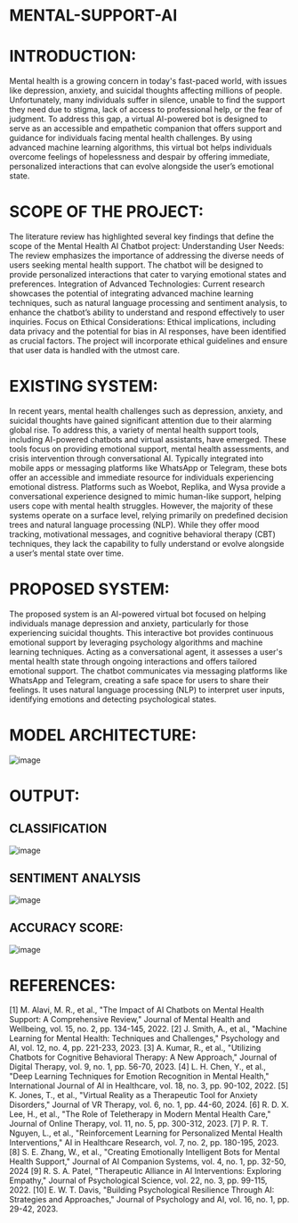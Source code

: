 # MENTAL-SUPPORT-AI
# INTRODUCTION:
Mental health is a growing concern in today's fast-paced world, with issues like depression,
anxiety, and suicidal thoughts affecting millions of people. Unfortunately, many individuals
suffer in silence, unable to find the support they need due to stigma, lack of access to
professional help, or the fear of judgment. To address this gap, a virtual AI-powered bot is
designed to serve as an accessible and empathetic companion that offers support and
guidance for individuals facing mental health challenges. By using
advanced machine learning algorithms, this virtual bot helps individuals overcome
feelings of hopelessness and despair by offering immediate, personalized interactions
that can evolve alongside the user’s emotional state.

# SCOPE OF THE PROJECT:
The literature review has highlighted several key findings that
define the scope of the Mental Health AI Chatbot project:
Understanding User Needs: The review emphasizes the importance of
addressing the diverse needs of users seeking mental health support.
The chatbot will be designed to provide personalized interactions that
cater to varying emotional states and preferences.
Integration of Advanced Technologies: Current research showcases
the potential of integrating advanced machine learning techniques,
such as natural language processing and sentiment analysis, to
enhance the chatbot’s ability to understand and respond effectively to
user inquiries.
Focus on Ethical Considerations: Ethical implications, including data
privacy and the potential for bias in AI responses, have been identified
as crucial factors. The project will incorporate ethical guidelines and
ensure that user data is handled with the utmost care.

# EXISTING SYSTEM:
In recent years, mental health challenges such as depression, anxiety, and suicidal
thoughts have gained significant attention due to their alarming global rise. To address this,
a variety of mental health support tools, including AI-powered chatbots and virtual
assistants, have emerged. These tools focus on providing emotional support, mental health
assessments, and crisis intervention through conversational AI. Typically integrated into
mobile apps or messaging platforms like WhatsApp or Telegram, these bots offer an
accessible and immediate resource for individuals experiencing emotional distress.
Platforms such as Woebot, Replika, and Wysa provide a conversational experience
designed to mimic human-like support, helping users cope with mental health struggles.
However, the majority of these systems operate on a surface level, relying primarily on
predefined decision trees and natural language processing (NLP). While they offer mood
tracking, motivational messages, and cognitive behavioral therapy (CBT) techniques, they
lack the capability to fully understand or evolve alongside a user’s mental state over time.

# PROPOSED SYSTEM:
The proposed system is an AI-powered virtual bot focused on helping individuals manage
depression and anxiety, particularly for those experiencing suicidal thoughts. This
interactive bot provides continuous emotional support by leveraging psychology algorithms
and machine learning techniques. Acting as a conversational agent, it assesses a user's
mental health state through ongoing interactions and offers tailored emotional support. The
chatbot communicates via messaging platforms like WhatsApp and Telegram, creating a
safe space for users to share their feelings. It uses natural language processing (NLP) to
interpret user inputs, identifying emotions and detecting psychological states.

# MODEL ARCHITECTURE:
![image](https://github.com/user-attachments/assets/1699837e-03bf-40f7-b9e9-5f4520261365)

# OUTPUT:

## CLASSIFICATION
![image](https://github.com/user-attachments/assets/6e6669a2-3cbf-458d-a394-80757946a316)

## SENTIMENT ANALYSIS
![image](https://github.com/user-attachments/assets/0550fc22-8ff0-4503-bb5c-7bd088e95385)

## ACCURACY SCORE:
![image](https://github.com/user-attachments/assets/537a51c4-61ef-402f-b20b-17aec676f521)

# REFERENCES:
[1] M. Alavi, M. R., et al., "The Impact of AI Chatbots on Mental Health Support: A Comprehensive Review,"
Journal of Mental Health and Wellbeing, vol. 15, no. 2, pp. 134-145, 2022.
[2] J. Smith, A., et al., "Machine Learning for Mental Health: Techniques and Challenges," Psychology and
AI, vol. 12, no. 4, pp. 221-233, 2023.
[3] A. Kumar, R., et al., "Utilizing Chatbots for Cognitive Behavioral Therapy: A New Approach," Journal of
Digital Therapy, vol. 9, no. 1, pp. 56-70, 2023.
[4] L. H. Chen, Y., et al., "Deep Learning Techniques for Emotion Recognition in Mental Health,"
International Journal of AI in Healthcare, vol. 18, no. 3, pp. 90-102, 2022.
[5] K. Jones, T., et al., "Virtual Reality as a Therapeutic Tool for Anxiety Disorders," Journal of VR Therapy,
vol. 6, no. 1, pp. 44-60, 2024.
[6] R. D. X. Lee, H., et al., "The Role of Teletherapy in Modern Mental Health Care," Journal of Online
Therapy, vol. 11, no. 5, pp. 300-312, 2023.
[7] P. R. T. Nguyen, L., et al., "Reinforcement Learning for Personalized Mental Health Interventions," AI in
Healthcare Research, vol. 7, no. 2, pp. 180-195, 2023.
[8] S. E. Zhang, W., et al., "Creating Emotionally Intelligent Bots for Mental Health Support," Journal of AI
Companion Systems, vol. 4, no. 1, pp. 32-50, 2024
[9] R. S. A. Patel, "Therapeutic Alliance in AI Interventions: Exploring Empathy," Journal of Psychological
Science, vol. 22, no. 3, pp. 99-115, 2022.
[10] E. W. T. Davis, "Building Psychological Resilience Through AI: Strategies and Approaches," Journal of
Psychology and AI, vol. 16, no. 1, pp. 29-42, 2023.
